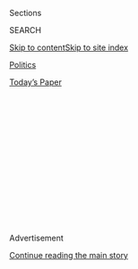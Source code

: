 <div id="app">

<div>

<div>

<div>

<div class="NYTAppHideMasthead css-1q2w90k e1suatyy0">

<div class="section css-ui9rw0 e1suatyy2">

<div class="css-eph4ug er09x8g0">

<div class="css-6n7j50">

</div>

<span class="css-1dv1kvn">Sections</span>

<div class="css-10488qs">

<span class="css-1dv1kvn">SEARCH</span>

</div>

[Skip to content](#site-content)[Skip to site
index](#site-index)

</div>

<div id="masthead-section-label" class="css-1wr3we4 eaxe0e00">

[Politics](https://www.nytimes3xbfgragh.onion/section/politics)

</div>

<div class="css-10698na e1huz5gh0">

</div>

</div>

<div id="masthead-bar-one" class="section hasLinks css-15hmgas e1csuq9d3">

<div class="css-uqyvli e1csuq9d0">

</div>

<div class="css-1uqjmks e1csuq9d1">

</div>

<div class="css-9e9ivx">

[](https://myaccount.nytimes3xbfgragh.onion/auth/login?response_type=cookie&client_id=vi)

</div>

<div class="css-1bvtpon e1csuq9d2">

[Today’s
Paper](https://www.nytimes3xbfgragh.onion/section/todayspaper)

</div>

</div>

</div>

</div>

<div data-aria-hidden="false">

<div id="site-content" data-role="main">

<div>

<div class="css-1aor85t" style="opacity:0.000000001;z-index:-1;visibility:hidden">

<div class="css-1hqnpie">

<div class="css-epjblv">

<span class="css-17xtcya">[Politics](/section/politics)</span><span class="css-x15j1o">|</span><span class="css-fwqvlz">The
Kansas Senate Primary Has Arrived, and the Anxiety Over Kobach Is
High</span>

</div>

<div class="css-k008qs">

<div class="css-1iwv8en">

<span class="css-18z7m18"></span>

<div>

</div>

</div>

<span class="css-1n6z4y">https://nyti.ms/2PnB6dY</span>

<div class="css-1705lsu">

<div class="css-4xjgmj">

<div class="css-4skfbu" data-role="toolbar" data-aria-label="Social Media Share buttons, Save button, and Comments Panel with current comment count" data-testid="share-tools">

  - 
  - 
  - 
  - 
    
    <div class="css-6n7j50">
    
    </div>

  - 

</div>

</div>

</div>

</div>

</div>

</div>

<div id="NYT_TOP_BANNER_REGION" class="css-13pd83m">

</div>

<div id="top-wrapper" class="css-1sy8kpn">

<div id="top-slug" class="css-l9onyx">

Advertisement

</div>

[Continue reading the main
story](#after-top)

<div class="ad top-wrapper" style="text-align:center;height:100%;display:block;min-height:250px">

<div id="top" class="place-ad" data-position="top" data-size-key="top">

</div>

</div>

<div id="after-top">

</div>

</div>

<div>

<div id="sponsor-wrapper" class="css-1hyfx7x">

<div id="sponsor-slug" class="css-19vbshk">

Supported by

</div>

[Continue reading the main
story](#after-sponsor)

<div id="sponsor" class="ad sponsor-wrapper" style="text-align:center;height:100%;display:block">

</div>

<div id="after-sponsor">

</div>

</div>

<div class="css-186x18t">

</div>

<div class="css-1vkm6nb ehdk2mb0">

# The Kansas Senate Primary Has Arrived, and the Anxiety Over Kobach Is High

</div>

Republicans worry that if Kris Kobach, a polarizing figure in the state,
wins the nomination, it would pave the way for Democrats to capture the
seat and perhaps gain control of the Senate.

<div class="css-79elbk" data-testid="photoviewer-wrapper">

<div class="css-z3e15g" data-testid="photoviewer-wrapper-hidden">

</div>

<div class="css-1a48zt4 ehw59r15" data-testid="photoviewer-children">

![<span class="css-16f3y1r e13ogyst0" data-aria-hidden="true">Kris
Kobach has been a controversial figure because of his severe views on
issues including immigration and voting
rights.</span><span class="css-cnj6d5 e1z0qqy90" itemprop="copyrightHolder"><span class="css-1ly73wi e1tej78p0">Credit...</span><span><span>John
Hanna/Associated
Press</span></span></span>](https://static01.graylady3jvrrxbe.onion/images/2020/08/03/us/politics/3kansas-senate/merlin_175161510_f4c4d151-1bde-4939-8c87-e3f4369c7410-articleLarge.jpg?quality=75&auto=webp&disable=upscale)

</div>

</div>

<div class="css-18e8msd">

<div class="css-vp77d3 epjyd6m0">

<div class="css-hus3qt ey68jwv0" data-aria-hidden="true">

[![Katie
Glueck](https://static01.graylady3jvrrxbe.onion/images/2020/01/29/reader-center/author-katie-glueck/author-katie-glueck-thumbLarge.png
"Katie Glueck")](https://www.nytimes3xbfgragh.onion/by/katie-glueck)

</div>

<div class="css-1baulvz">

By [<span class="css-1baulvz last-byline" itemprop="name">Katie
Glueck</span>](https://www.nytimes3xbfgragh.onion/by/katie-glueck)

</div>

</div>

  - 
    
    <div class="css-ld3wwf e16638kd2">
    
    Published Aug. 3, 2020Updated Aug. 4, 2020,
    <span class="css-epvm6">9:16 a.m.
    ET</span>
    
    </div>

  - 
    
    <div class="css-4xjgmj">
    
    <div class="css-pvvomx" data-role="toolbar" data-aria-label="Social Media Share buttons, Save button, and Comments Panel with current comment count" data-testid="share-tools">
    
      - 
      - 
      - 
      - 
        
        <div class="css-6n7j50">
        
        </div>
    
      - 
    
    </div>
    
    </div>

</div>

</div>

<div class="section meteredContent css-1r7ky0e" name="articleBody" itemprop="articleBody">

<div class="css-1fanzo5 StoryBodyCompanionColumn">

<div class="css-53u6y8">

Republican anxieties about control of the Senate are reaching new
heights this week as the [Kansas Senate
primary](https://www.nytimes3xbfgragh.onion/2020/08/04/us/elections/primary-election-michigan-arizona-kansas.html)
hurtles to a close, amid [fears in
Washington](https://www.nytimes3xbfgragh.onion/2020/07/30/us/politics/kansas-senate-kobach-trump.html)
that the firebrand candidate and staunch Trump supporter Kris Kobach
could win the nomination but lose a longtime red seat in November.

As the national political environment has worsened for the G.O.P.,
putting a number of traditionally safe conservative seats into play,
many Republicans have grown especially focused on Kansas — and concerned
that if Mr. Kobach, a polarizing figure in the state, wins on Tuesday,
Democrats could take the seat and perhaps gain control of the Senate.

“A Kobach candidacy could put Schumer one step closer to becoming the
leader,” said Scott W. Reed, the senior political strategist at the U.S.
Chamber of Commerce, referring to the Senate minority leader, Chuck
Schumer. Mr. Reed’s group is supporting Representative Roger Marshall in
the primary contest.

The primary is one of several high-profile contests that will unfold
across the country on Tuesday, including the race for the seat of
[Representative Rashida
Tlaib](https://www.nytimes3xbfgragh.onion/2020/07/18/us/rashida-tlaib-brenda-jones-primary.html),
the prominent progressive Michigan congresswoman, and [a sheriff’s
race](https://www.nytimes3xbfgragh.onion/2020/08/02/us/politics/arizona-election-joe-arpaio.html)
in Maricopa County, Ariz., where the immigration hard-liner Joe Arpaio
is running for his former position.

</div>

</div>

<div class="css-1fanzo5 StoryBodyCompanionColumn">

<div class="css-53u6y8">

Mr. Kobach, the former Kansas secretary of state who has run for office
[multiple
times](https://www.nytimes3xbfgragh.onion/2017/06/13/magazine/the-man-behind-trumps-voter-fraud-obsession.html),
has long been a controversial figure because of his severe views on
issues including immigration and voting rights. He has cultivated a
devoted conservative following but also discomfited many more moderate
Republicans in the process.

His [2018 run for
governor](https://www.nytimes3xbfgragh.onion/2018/11/06/us/laura-kelly-wins-kansas-governors-race.html)
— he eked out a primary win with [President Trump’s
endorsement](https://www.nytimes3xbfgragh.onion/2018/08/06/us/politics/kris-kobach-trump-kansas.html),
only to lose to Democrat Laura Kelly in the general election — further
convinced some party leaders that he would uniquely endanger the Senate
seat this year, a fear backed by Senate Republican polling. It’s a
conviction [he
dismisses](https://www.nytimes3xbfgragh.onion/2020/07/30/us/politics/kansas-senate-kobach-trump.html)
as “establishment” angst.

Mr. Kobach is running in a crowded Republican field against candidates
including Mr. Marshall and [Bob
Hamilton](https://www.kansascity.com/news/politics-government/article244374532.html),
a businessman who started a successful plumbing company and has lent his
campaign several million dollars (tagline: “Send in a plumber to drain
the swamp.”). All three have spent time campaigning in person across the
state in recent days. Mr. Marshall embarked on what he called a
“campaign countdown tour,” and Mr. Kobach has been hosting events
centered around discussing the Constitution.

Strategists studying the race described a close and fluid contest, and
they headed into Primary Day with uncertainty about the outcome. Some
were also [bracing for a slow tabulation of the
results](https://www.kansascity.com/news/politics-government/election/article244625722.html)
to account for large numbers of mail-in ballots.

It has been 88 years since Kansas [sent a
Democrat](https://www.nytimes3xbfgragh.onion/2020/05/30/us/politics/kansas-senate-kobach.html)
to the U.S. Senate, and the state remains fundamentally conservative
terrain. But top Republicans acknowledge that at a challenging moment
for their party — as Mr. Trump faces strong disapproval for his handling
of the coronavirus crisis — Kansas is not a sure bet in a general
election Senate race, especially if a well-known and polarizing
candidate is on the ticket.

</div>

</div>

<div class="css-1fanzo5 StoryBodyCompanionColumn">

<div class="css-53u6y8">

Still, Mr. Trump remains overwhelmingly popular with the Republican base
— he won the state by more than 20 percentage points in 2016 — and party
leaders have implored him to endorse Mr. Marshall, whom they consider
the strongest potential candidate in a general election. But he has so
far stayed on the sidelines, stoking [tensions between Capitol Hill and
the White
House.](https://www.nytimes3xbfgragh.onion/2020/07/30/us/politics/kansas-senate-kobach-trump.html)

The primary battle has been extraordinarily negative, defined by a
seemingly constant stream of attack ads leveled on television and in
mailers sent to
voters.

</div>

</div>

<div class="css-79elbk" data-testid="photoviewer-wrapper">

<div class="css-z3e15g" data-testid="photoviewer-wrapper-hidden">

</div>

<div class="css-1a48zt4 ehw59r15" data-testid="photoviewer-children">

![<span class="css-16f3y1r e13ogyst0" data-aria-hidden="true">Representative
Roger Marshall is considered the strongest potential candidate by the
Republican
base.</span><span class="css-cnj6d5 e1z0qqy90" itemprop="copyrightHolder"><span class="css-1ly73wi e1tej78p0">Credit...</span><span>John
Hanna/Associated
Press</span></span>](https://static01.graylady3jvrrxbe.onion/images/2020/08/03/us/politics/03kansas-senate2/merlin_175109784_09abb60b-d058-4d6a-b21f-09809903bc82-articleLarge.jpg?quality=75&auto=webp&disable=upscale)

</div>

</div>

<div class="css-1fanzo5 StoryBodyCompanionColumn">

<div class="css-53u6y8">

Mr. Marshall, who represents the “Big First” District in western Kansas
— a sprawling seat that often propels statewide Republican victors —
has made clear through his own advertising that the size of the field is
of great concern. He has singled out in particular Mr. Hamilton and Dave
Lindstrom, a businessman and former Kansas City Chiefs player, trying to
convince Kansans that supporting those candidates would divide the vote
and aid Mr. Kobach.

“Bob Hamilton + Dave Lindstrom = Kris Kobach,” read one mailer from Mr.
Marshall’s campaign, the letters sketched on an image of a chalkboard.
“Math can be complicated — elections shouldn’t be. A vote for Hamilton
or Lindstrom is a vote for Kris Kobach.”

The winner of the primary is expected to face State Senator Barbara
Bollier, a retired anesthesiologist who [until recently was a
Republican](https://www.kansas.com/news/politics-government/article222990385.html),
and did not have a significant primary battle of her own.

“Most of the ads that have been run on the Republican side are negative
and getting more negative by the moment, so there’s a lot of collateral
damage that will be left on the playing field,” said former Gov.
Kathleen Sebelius, a Democrat. “It’s always nice in a situation like
this to have the opportunity — which Barbara, I think, is taking great
advantage of — to introduce herself in a very positive way. To use this
time, without a primary opponent, to make sure she’s known, gets to
define herself, before Republicans come after her.”

</div>

</div>

<div class="css-1fanzo5 StoryBodyCompanionColumn">

<div class="css-53u6y8">

Certainly, Ms. Sebelius acknowledged, running statewide in Kansas is a
challenge for any Democrat.

For many religious conservatives, voting for a Democrat is a nonstarter
because of their opposition to abortion rights and desire to see
conservative Supreme Court justices appointed. And plenty of more
centrist, business-oriented voters who recoil from Mr. Trump’s
incendiary style are nevertheless reluctant to see a Democratic majority
in the Senate.

But the [moderate suburbs in the Kansas City
area](https://www.nytimes3xbfgragh.onion/2020/05/30/us/politics/kansas-senate-kobach.html),
where Ms. Bollier lives, have moved away from the Republican Party in
the Trump era. And some Republicans are concerned that she has benefited
from the internecine warfare on their side of the aisle, making her more
resilient against the ultimate nominee.

“We had a crowded primary,” acknowledged Chairman Mike Kuckelman of the
Kansas Republican Party, who is still optimistic about keeping the seat
in November. “It cost a lot of money that could have been used in the
general. It’s taken up a lot of time. But that’s the way it goes. I wish
it’d been otherwise. I think we’re ready to get it all behind us.”

</div>

</div>

<div>

</div>

</div>

<div>

</div>

<div>

</div>

<div>

</div>

<div>

<div id="bottom-wrapper" class="css-1ede5it">

<div id="bottom-slug" class="css-l9onyx">

Advertisement

</div>

[Continue reading the main
story](#after-bottom)

<div id="bottom" class="ad bottom-wrapper" style="text-align:center;height:100%;display:block;min-height:90px">

</div>

<div id="after-bottom">

</div>

</div>

</div>

</div>

</div>

## Site Index

<div>

</div>

## Site Information Navigation

  - [© <span>2020</span> <span>The New York Times
    Company</span>](https://help.nytimes3xbfgragh.onion/hc/en-us/articles/115014792127-Copyright-notice)

<!-- end list -->

  - [NYTCo](https://www.nytco.com/)
  - [Contact
    Us](https://help.nytimes3xbfgragh.onion/hc/en-us/articles/115015385887-Contact-Us)
  - [Work with us](https://www.nytco.com/careers/)
  - [Advertise](https://nytmediakit.com/)
  - [T Brand Studio](http://www.tbrandstudio.com/)
  - [Your Ad
    Choices](https://www.nytimes3xbfgragh.onion/privacy/cookie-policy#how-do-i-manage-trackers)
  - [Privacy](https://www.nytimes3xbfgragh.onion/privacy)
  - [Terms of
    Service](https://help.nytimes3xbfgragh.onion/hc/en-us/articles/115014893428-Terms-of-service)
  - [Terms of
    Sale](https://help.nytimes3xbfgragh.onion/hc/en-us/articles/115014893968-Terms-of-sale)
  - [Site
    Map](https://spiderbites.nytimes3xbfgragh.onion)
  - [Help](https://help.nytimes3xbfgragh.onion/hc/en-us)
  - [Subscriptions](https://www.nytimes3xbfgragh.onion/subscription?campaignId=37WXW)

</div>

</div>

</div>

</div>
